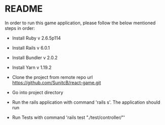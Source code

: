 # README

In order to run this game application, please follow the below mentioned steps in order:

* Install Ruby v 2.6.5p114 

* Install Rails v 6.0.1

* Install Bundler v 2.0.2

* Install Yarn v 1.19.2

* Clone the project from remote repo url https://github.com/SunitcB/react-game.git

* Go into project directory

* Run the rails application with command 'rails s'. The application should run

* Run Tests with command 'rails test "./test/controller/<controller-name>"' 
